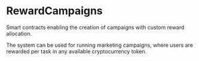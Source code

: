 # RewardCampaigns
Smart contracts enabling the creation of campaigns with custom reward allocation.

The system can be used for running marketing campaigns, where users are rewarded per task in any available cryptocurrency token.
